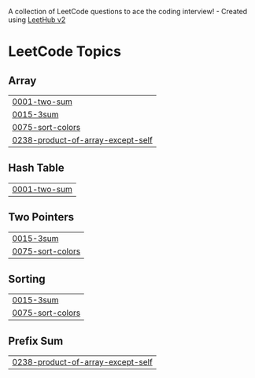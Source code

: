 A collection of LeetCode questions to ace the coding interview! - Created using [LeetHub v2](https://github.com/arunbhardwaj/LeetHub-2.0)
<!---LeetCode Topics Start-->
# LeetCode Topics
## Array
|  |
| ------- |
| [0001-two-sum](https://github.com/Rupak-18/DSA-Array/tree/master/0001-two-sum) |
| [0015-3sum](https://github.com/Rupak-18/DSA-Array/tree/master/0015-3sum) |
| [0075-sort-colors](https://github.com/Rupak-18/DSA-Array/tree/master/0075-sort-colors) |
| [0238-product-of-array-except-self](https://github.com/Rupak-18/DSA-Array/tree/master/0238-product-of-array-except-self) |
## Hash Table
|  |
| ------- |
| [0001-two-sum](https://github.com/Rupak-18/DSA-Array/tree/master/0001-two-sum) |
## Two Pointers
|  |
| ------- |
| [0015-3sum](https://github.com/Rupak-18/DSA-Array/tree/master/0015-3sum) |
| [0075-sort-colors](https://github.com/Rupak-18/DSA-Array/tree/master/0075-sort-colors) |
## Sorting
|  |
| ------- |
| [0015-3sum](https://github.com/Rupak-18/DSA-Array/tree/master/0015-3sum) |
| [0075-sort-colors](https://github.com/Rupak-18/DSA-Array/tree/master/0075-sort-colors) |
## Prefix Sum
|  |
| ------- |
| [0238-product-of-array-except-self](https://github.com/Rupak-18/DSA-Array/tree/master/0238-product-of-array-except-self) |
<!---LeetCode Topics End-->